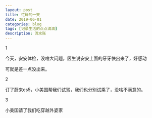 ```yaml
---
layout: post
title: 忙碌的一天
date: 2019-06-01
categories: blog
tags: [记录生活的点点滴滴]
description: 流水账
---
```


1 

今天，安安体检，没啥大问题，医生说安安上面的牙牙快出来了，好感动

可就是差一点没出来。

2

订了蔚来es5，小美国帮我们试驾，我们也分别试乘了，没啥不满意的。

3

小美国请了我们吃穿越外婆家











